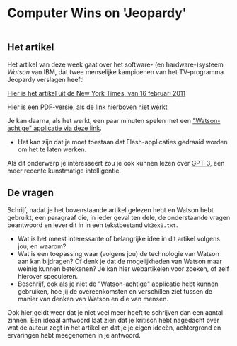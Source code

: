 # Computer Wins on 'Jeopardy'

```{include} ../class/readings/computer_wins_jeopardy.md
```
## Het artikel

Het artikel van deze week gaat over het software- (en hardware-)systeem *Watson* van IBM, dat twee menselijke kampioenen van het TV-programma Jeopardy verslagen heeft!

[Hier is het artikel uit de New York Times, van 16 februari 2011](http://www.nytimes.com/2011/02/17/science/17jeopardy-watson.html?_r=1&scp=12&sq=computer%20science&st=cse)

[Hier is een PDF-versie, als de link hierboven niet werkt](https://github.com/misja/programmeren/raw/master/readings/assets/watson.pdf)

Je kan daarna, als het werkt, een paar minuten spelen met een ["Watson-achtige" applicatie via deze link](http://www.nytimes.com/interactive/2010/06/16/magazine/watson-trivia-game.html?ref=science).

* Het kan zijn dat je moet toestaan dat Flash-applicaties gedraaid worden om het te laten werken.

Als dit onderwerp je interesseert zou je ook kunnen lezen over [GPT-3](https://www.theverge.com/21346343/gpt-3-explainer-openai-examples-errors-agi-potential), een meer recente kunstmatige intelligentie.

## De vragen

Schrijf, nadat je het bovenstaande artikel gelezen hebt en Watson hebt gebruikt, een paragraaf die, in ieder geval ten dele, de onderstaande vragen beantwoord en lever dit in in een tekstbestand `wk3ex0.txt`.

* Wat is het meest interessante of belangrijke idee in dit artikel volgens jou; en waarom?
* Wat is een toepassing waar (volgens jou) de technologie van Watson aan kan bijdragen? Of denk je dat de mogelijkheden van Watson maar weinig kunnen betekenen? Je kan hier webartikelen voor zoeken, of zelf hierover speculeren.
* Beschrijf, ook als je niet de "Watson-achtige" applicatie hebt kunnen gebruiken, hoe jij de overeenkomsten en verschillen ziet tussen de manier van denken van Watson en die van mensen.

Ook hier geldt weer dat je niet veel meer hoeft te schrijven dan een aantal zinnen. Een ideaal antwoord laat zien dat je kritisch hebt nagedacht over wat de auteur zegt in het artikel en dat je je eigen ideeën, achtergrond en ervaringen hebt meegenomen in je antwoord.
